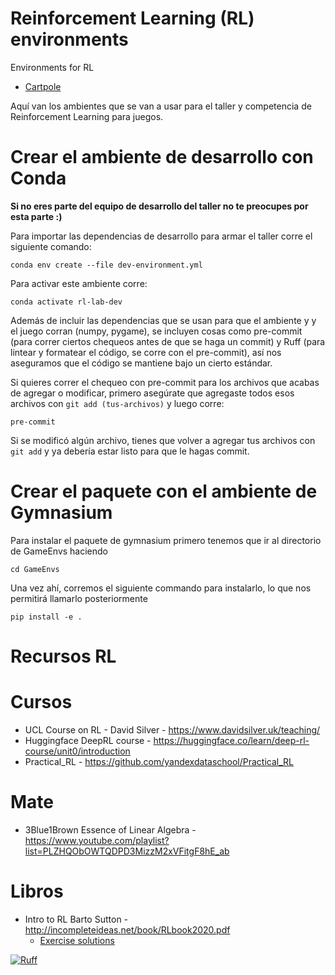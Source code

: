 # Reinforcement Learning (RL) environments

Environments for RL

- [Cartpole](/cartPole/Cartpole.md)

Aquí van los ambientes que se van a usar para el taller y competencia de Reinforcement Learning para juegos.

# Crear el ambiente de desarrollo con Conda
**Si no eres parte del equipo de desarrollo del taller no te preocupes por esta parte :)**

Para importar las dependencias de desarrollo para armar el taller corre el siguiente comando:
```
conda env create --file dev-environment.yml
```
Para activar este ambiente corre:
```
conda activate rl-lab-dev
```

Además de incluir las dependencias que se usan para que el ambiente y y el juego corran (numpy, pygame), se incluyen cosas como pre-commit (para correr ciertos chequeos antes de que se haga un commit) y Ruff (para lintear y formatear el código, se corre con el pre-commit), así nos aseguramos que el código se mantiene bajo un cierto estándar.

Si quieres correr el chequeo con pre-commit para los archivos que acabas de agregar o modificar, primero asegúrate que agregaste todos esos archivos con ```git add (tus-archivos)``` y luego corre:
```
pre-commit
```
Si se modificó algún archivo, tienes que volver a agregar tus archivos con ```git add``` y ya debería estar listo para que le hagas commit.

# Crear el paquete con el ambiente de Gymnasium

Para instalar el paquete de gymnasium primero tenemos que ir al directorio de GameEnvs haciendo
```
cd GameEnvs
```
Una vez ahí, corremos el siguiente commando para instalarlo, lo que nos permitirá llamarlo posteriormente
```
pip install -e .
```

# Recursos RL

# Cursos

- UCL Course on RL - David Silver - https://www.davidsilver.uk/teaching/
- Huggingface DeepRL course - https://huggingface.co/learn/deep-rl-course/unit0/introduction
- Practical_RL - https://github.com/yandexdataschool/Practical_RL

# Mate

- 3Blue1Brown Essence of Linear Algebra - https://www.youtube.com/playlist?list=PLZHQObOWTQDPD3MizzM2xVFitgF8hE_ab

# Libros

- Intro to RL Barto Sutton - http://incompleteideas.net/book/RLbook2020.pdf
    - [Exercise solutions](https://github.com/LyWangPX/Reinforcement-Learning-2nd-Edition-by-Sutton-Exercise-Solutions/tree/master)

[![Ruff](https://img.shields.io/endpoint?url=https://raw.githubusercontent.com/astral-sh/ruff/main/assets/badge/v2.json)](https://github.com/astral-sh/ruff)
